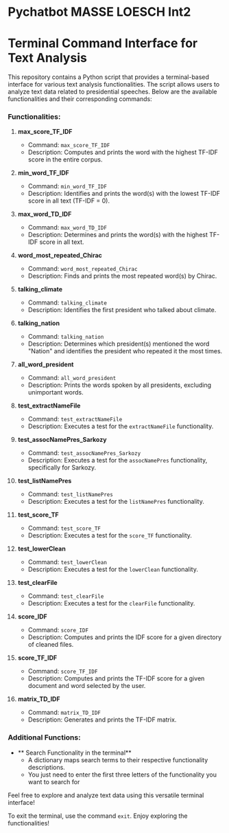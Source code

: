 # Pychatbot MASSE LOESCH Int2

# Terminal Command Interface for Text Analysis

This repository contains a Python script that provides a terminal-based interface for various text analysis functionalities. The script allows users to analyze text data related to presidential speeches. Below are the available functionalities and their corresponding commands:

### Functionalities:

1. **max_score_TF_IDF**
   - Command: `max_score_TF_IDF`
   - Description: Computes and prints the word with the highest TF-IDF score in the entire corpus.

2. **min_word_TF_IDF**
   - Command: `min_word_TF_IDF`
   - Description: Identifies and prints the word(s) with the lowest TF-IDF score in all text (TF-IDF = 0).

3. **max_word_TD_IDF**
   - Command: `max_word_TD_IDF`
   - Description: Determines and prints the word(s) with the highest TF-IDF score in all text.

4. **word_most_repeated_Chirac**
   - Command: `word_most_repeated_Chirac`
   - Description: Finds and prints the most repeated word(s) by Chirac.

5. **talking_climate**
   - Command: `talking_climate`
   - Description: Identifies the first president who talked about climate.

6. **talking_nation**
   - Command: `talking_nation`
   - Description: Determines which president(s) mentioned the word "Nation" and identifies the president who repeated it the most times.

7. **all_word_president**
   - Command: `all_word_president`
   - Description: Prints the words spoken by all presidents, excluding unimportant words.

8. **test_extractNameFile**
   - Command: `test_extractNameFile`
   - Description: Executes a test for the `extractNameFile` functionality.

9. **test_assocNamePres_Sarkozy**
   - Command: `test_assocNamePres_Sarkozy`
   - Description: Executes a test for the `assocNamePres` functionality, specifically for Sarkozy.

10. **test_listNamePres**
    - Command: `test_listNamePres`
    - Description: Executes a test for the `listNamePres` functionality.

11. **test_score_TF**
    - Command: `test_score_TF`
    - Description: Executes a test for the `score_TF` functionality.

12. **test_lowerClean**
    - Command: `test_lowerClean`
    - Description: Executes a test for the `lowerClean` functionality.

13. **test_clearFile**
    - Command: `test_clearFile`
    - Description: Executes a test for the `clearFile` functionality.

14. **score_IDF**
    - Command: `score_IDF`
    - Description: Computes and prints the IDF score for a given directory of cleaned files.

15. **score_TF_IDF**
    - Command: `score_TF_IDF`
    - Description: Computes and prints the TF-IDF score for a given document and word selected by the user.

16. **matrix_TD_IDF**
    - Command: `matrix_TD_IDF`
    - Description: Generates and prints the TF-IDF matrix.

### Additional Functions:

- ** Search Functionality in the terminal**
  - A dictionary maps search terms to their respective functionality descriptions.
  - You just need to enter the first three letters of the functionality you want to search for

Feel free to explore and analyze text data using this versatile terminal interface!

To exit the terminal, use the command `exit`. Enjoy exploring the functionalities!
